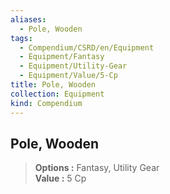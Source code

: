```yaml
---
aliases:
  - Pole, Wooden
tags:
  - Compendium/CSRD/en/Equipment
  - Equipment/Fantasy
  - Equipment/Utility-Gear
  - Equipment/Value/5-Cp
title: Pole, Wooden
collection: Equipment
kind: Compendium
---
```

## Pole, Wooden  
  
>  
> **Options :** Fantasy, Utility Gear  
> **Value :** 5 Cp